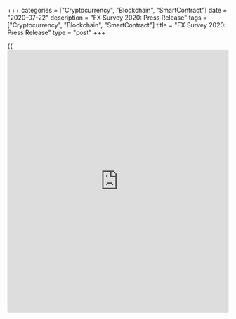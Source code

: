 +++
categories = ["Cryptocurrency", "Blockchain", "SmartContract"]
date = "2020-07-22"
description = "FX Survey 2020: Press Release"
tags = ["Cryptocurrency", "Blockchain", "SmartContract"]
title = "FX Survey 2020: Press Release"
type = "post"
+++

{{<iframe id="large-banner" src="https://www.bounty.group/#slide=28.0" width="100%" height="600" scrolling="no" style="border: 0px solid rgb(216, 221, 230); border-radius: 3px;">}}

#  FX Survey 2020: Press Release

COPYING AND DISTRIBUTING ARE PROHIBITED WITHOUT PERMISSION OF THE
PUBLISHER: [ SContreras@Euromoney.com][1]

By:  Published on:  Thursday, June 25, 2020

Euromoney magazine has released the results of its 42nd annual foreign
exchange survey, the most comprehensive quantitative and qualitative
annual study available on the FX markets.

  

**

## Euromoney FX Survey 2020 results released

**

Euromoney magazine has released the results of its 42nd annual foreign
exchange survey, the most comprehensive quantitative and qualitative
annual study available on the FX markets.

  

Among the key findings:

  * JPMorgan retains the top volume [ranking](https://www.playgroundfx.com/blog/crypto-exchange-ranking/) for the third consecutive year.
  * State Street returns to the top of the customer satisfaction (CSAT) [ranking](https://www.playgroundfx.com/blog/crypto-exchange-ranking/)s.
  * Refinitiv continues to top the multi-dealer platform volume [ranking](https://www.playgroundfx.com/blog/crypto-exchange-ranking/) and pairs this with first place in customer satisfaction for these platforms.
  * A brand-new category in the CSAT [ranking](https://www.playgroundfx.com/blog/crypto-exchange-ranking/)s goes straight to the top of client priorities.
  * Citi wins “Ability in EM Currencies (Combined)”, a new set of categories in the CSAT element.

  

Detailed information:

Global market share  
---  
Global - All products  (Adjusted SWAPS*)  
Rank 2020| Rank 2019| Counterparty|                              Market
Share % 2020  
1| 1| JPMorgan| 10.78%  
2| 5| UBS| 8.13%  
3| 4| XTX Markets| 7.58%  
4| 2| Deutsche Bank| 7.38%  
5| 3| Citi| 5.50%  
6| 8| HSBC| 5.33%  
7| 11| Jump Trading| 5.23%  
8| 10| Goldman Sachs| 4.62%  
9| 6| State Street| 4.61%  
10| 9| Bank of America| 4.50%  
  
 **  
About the FX Survey**

The Euromoney Foreign Exchange Survey is the most comprehensive
quantitative and qualitative annual study available on the FX markets.
The 2020 Euromoney FX Survey was the 42nd annual survey of liquidity
consumption within the global FX markets conducted by Euromoney. In the
2020 survey, Euromoney received 1,596 valid responses from consumers of
FX liquidity, representing total FX consumption of $104.2 trillion in
the [calendar](https://www.fintechee.com/web-trader/) year 2019.

Total response excluding short-dated swaps was 1,585, representing total
FX consumption of $80.53 trillion*.

Only subscribers have full access to the results. If you are not yet a
subscriber, but wish to access the results from the day of release,
subscribe online now or call our subscription hotline on +44 207 779
8999.

  

 **FX Survey [contact](https://www.playgroundfx.com/contact/)s**

 **For questions related to the survey:**

Mark Lilley, Head of Insight

mark.lilley@euromoneyplc.com

+34 915 946 046

  

 **Vivian Grossi, Survey Engagement Manager**

Vivian.Grossi@euromoneyplc.com

+44 (0) 207 779 8366

  

**To access the detailed [ranking](https://www.playgroundfx.com/blog/crypto-exchange-ranking/)s/analysis:**

 **Cameron Simmonds, Head of Sales**

cameron.simmonds@euromoney.com

+44 (0) 207 779 7301

  

*The 2020 [ranking](https://www.playgroundfx.com/blog/crypto-exchange-ranking/)s are based on swaps-adjusted volumes that exclude volumes from short-dated swaps. For more information, please see the survey methodology.

  

  

   1. mailto:SContreras@Euromoney.com